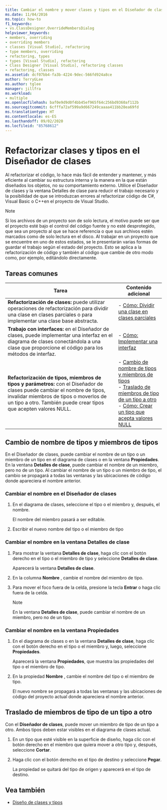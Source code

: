 ```yaml
---
title: Cambiar el nombre y mover clases y tipos en el Diseñador de clases
ms.date: 11/04/2016
ms.topic: how-to
f1_keywords:
- vs.ClassDesigner.OverrideMembersDialog
helpviewer_keywords:
- members, overriding
- overriding members
- classes [Visual Studio], refactoring
- type members, overriding
- refactoring, types
- types [Visual Studio], refactoring
- Class Designer [Visual Studio], refactoring classes
- refactoring, classes
ms.assetid: dcf07bb4-fa3b-4224-9dec-566fd924a8ce
author: TerryGLee
ms.author: tglee
manager: jillfra
ms.workload:
- multiple
ms.openlocfilehash: baf0e9d9d0f4bb45ef965f64c256bd9360af112b
ms.sourcegitcommit: 6cfffa72af599a9d667249caaaa411bb28ea69fd
ms.translationtype: HT
ms.contentlocale: es-ES
ms.lasthandoff: 09/02/2020
ms.locfileid: "85768612"
---
```

# <a name="refactor-classes-and-types-in-class-designer"></a>Refactorizar clases y tipos en el Diseñador de clases

Al refactorizar el código, lo hace más fácil de entender y mantener, y más eficiente al cambiar su estructura interna y la manera en la que están diseñados los objetos, no su comportamiento externo. Utilice el Diseñador de clases y la ventana Detalles de clase para reducir el trabajo necesario y la posibilidad de que se introduzcan errores al refactorizar código de C#, Visual Basic o C++en el proyecto de Visual Studio.

> [!NOTE]
> Si los archivos de un proyecto son de solo lectura, el motivo puede ser que el proyecto esté bajo el control del código fuente y no esté desprotegido, que sea un proyecto al que se hace referencia o que sus archivos estén marcados como de solo lectura en el disco. Al trabajar en un proyecto que se encuentre en uno de estos estados, se le presentarán varias formas de guardar el trabajo según el estado del proyecto. Esto se aplica a la refactorización de código y también al código que cambie de otro modo como, por ejemplo, editándolo directamente.

## <a name="common-tasks"></a>Tareas comunes

|Tarea|Contenido adicional|
|----------| - |
|**Refactorización de clases:** puede utilizar operaciones de refactorización para dividir una clase en clases parciales o para implementar una clase base abstracta.|-   [Cómo: Dividir una clase en clases parciales](how-to-split-a-class-into-partial-classes.md)|
|**Trabajo con interfaces:** en el Diseñador de clases, puede implementar una interfaz en el diagrama de clases conectándola a una clase que proporcione el código para los métodos de interfaz.|-   [Cómo: Implementar una interfaz](how-to-implement-an-interface.md)|
|**Refactorización de tipos, miembros de tipos y parámetros:** con el Diseñador de clases puede cambiar el nombre de tipos, invalidar miembros de tipos o moverlos de un tipo a otro. También puede crear tipos que acepten valores NULL.|-   [Cambio de nombre de tipos y miembros de tipos](#rename-types-and-type-members)<br />-   [Traslado de miembros de tipo de un tipo a otro](#move-type-members-from-one-type-to-another)<br />-   [Cómo: Crear un tipo que acepta valores NULL](how-to-create-a-nullable-type.md)|

## <a name="rename-types-and-type-members"></a>Cambio de nombre de tipos y miembros de tipos

En el Diseñador de clases, puede cambiar el nombre de un tipo o un miembro de un tipo en el diagrama de clases o en la ventana **Propiedades**. En la ventana **Detalles de clase**, puede cambiar el nombre de un miembro, pero no de un tipo. Al cambiar el nombre de un tipo o un miembro de tipo, el cambio se propagará a todas las ventanas y las ubicaciones de código donde apareciera el nombre anterior.

### <a name="rename-in-the-class-designer"></a>Cambiar el nombre en el Diseñador de clases

1. En el diagrama de clases, seleccione el tipo o el miembro y, después, el nombre.

     El nombre del miembro pasará a ser editable.

2. Escribir el nuevo nombre del tipo o el miembro de tipo

### <a name="rename-in-the-class-details-window"></a>Cambiar el nombre en la ventana Detalles de clase

1. Para mostrar la ventana **Detalles de clase**, haga clic con el botón derecho en el tipo o el miembro de tipo y seleccione **Detalles de clase**.

     Aparecerá la ventana **Detalles de clase**.

2. En la columna **Nombre** , cambie el nombre del miembro de tipo.

3. Para mover el foco fuera de la celda, presione la tecla **Entrar** o haga clic fuera de la celda.

    > [!NOTE]
    > En la ventana **Detalles de clase**, puede cambiar el nombre de un miembro, pero no de un tipo.

### <a name="rename-in-the-properties-window"></a>Cambiar el nombre en la ventana Propiedades

1. En el diagrama de clases o en la ventana **Detalles de clase**, haga clic con el botón derecho en el tipo o el miembro y, luego, seleccione **Propiedades**.

     Aparecerá la ventana **Propiedades**, que muestra las propiedades del tipo o el miembro de tipo.

2. En la propiedad **Nombre** , cambie el nombre del tipo o el miembro de tipo.

     El nuevo nombre se propagará a todas las ventanas y las ubicaciones de código del proyecto actual donde apareciera el nombre anterior.

## <a name="move-type-members-from-one-type-to-another"></a>Traslado de miembros de tipo de un tipo a otro

Con el **Diseñador de clases**, puede mover un miembro de tipo de un tipo a otro. Ambos tipos deben estar visibles en el diagrama de clases actual.

1. En un tipo que esté visible en la superficie de diseño, haga clic con el botón derecho en el miembro que quiera mover a otro tipo y, después, seleccione **Cortar**.

2. Haga clic con el botón derecho en el tipo de destino y seleccione **Pegar**.

     La propiedad se quitará del tipo de origen y aparecerá en el tipo de destino.

## <a name="see-also"></a>Vea también

- [Diseño de clases y tipos](designing-and-viewing-classes-and-types.md)
